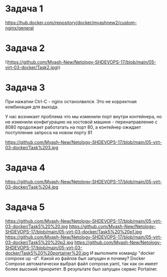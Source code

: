 # Задача 1

https://hub.docker.com/repository/docker/myashnew2/custom-nginx/general

# Задача 2

!(https://github.com/Myash-New/Netology-SHDEVOPS-17/blob/main/05-virt-03-docker/Task2.jpg))

# Задача 3

При нажатии Ctrl-C - nginx останолвился. Это не корректная комбинация для выхода. 

У нас возникает проблема что мы изменили порт внутри контейнера, но не изменили конфигурацию на хостовой машине - перенаправление с 8080 продолжает работатать на порт 80, а контейнер ожидает поступление запроса на новом порту 81

https://github.com/Myash-New/Netology-SHDEVOPS-17/blob/main/05-virt-03-docker/Task%203.jpg

# Задача 4

https://github.com/Myash-New/Netology-SHDEVOPS-17/blob/main/05-virt-03-docker/Task%204.jpg
# Задача 5 

https://github.com/Myash-New/Netology-SHDEVOPS-17/blob/main/05-virt-03-docker/Task5%20%20.jpg
https://github.com/Myash-New/Netology-SHDEVOPS-17/blob/main/05-virt-03-docker/Task5%20%20p1.jpg
https://github.com/Myash-New/Netology-SHDEVOPS-17/blob/main/05-virt-03-docker/Task5%20%20p2.jpg
https://github.com/Myash-New/Netology-SHDEVOPS-17/blob/main/05-virt-03-docker/Task5%20%20portainer%20.jpg
И выполните команду "docker compose up -d". Какой из файлов был запущен и почему? Docker Compose автоматически выбрал файл compose.yaml, так как он имеет более высокий приоритет. В результате был запущен сервис Portainer.
